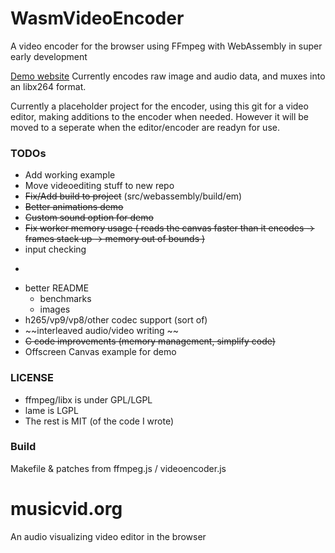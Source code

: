 # WasmVideoEncoder
A video encoder for the browser using FFmpeg with WebAssembly in super early development

[Demo website](https://alexvestin.github.io/WasmVideoEncoder/)
Currently encodes raw image and audio data, and muxes into an libx264 format.

Currently a placeholder project for the encoder, using this git for a video editor, making additions to the encoder when needed.
However it will be moved to a seperate when the editor/encoder are readyn for use.


### TODOs
- Add working example
- Move videoediting stuff to new repo
- ~~Fix/Add build to project~~ (src/webassembly/build/em)
- ~~Better animations demo~~
- ~~Custom sound option for demo~~
- ~~Fix worker memory usage ( reads the canvas faster than it encodes -> frames stack up -> memory out of bounds )~~
- input checking
- ~~~smaller wasm/js~~
- better README
  - benchmarks
  - images
- h265/vp9/vp8/other codec support (sort of)
- ~~interleaved audio/video writing ~~
- ~~C code improvements (memory management, simplify code)~~
- Offscreen Canvas example for demo

### LICENSE
- ffmpeg/libx is under GPL/LGPL
- lame is LGPL
- The rest is MIT (of the code I wrote)

### Build
Makefile & patches from ffmpeg.js / videoencoder.js

# musicvid.org
An audio visualizing video editor in the browser
